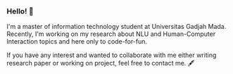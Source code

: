 ### Hello! 👋

I'm a master of information technology student at Universitas Gadjah Mada. Recently, I'm working on my research about NLU and Human-Computer Interaction topics and here only to code-for-fun. 

If you have any interest and wanted to collaborate with me either writing research paper or working on project, feel free to contact me. 🖋️
